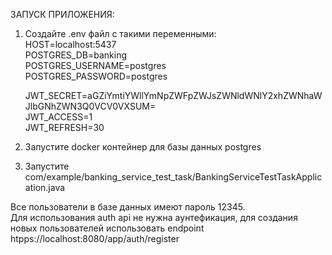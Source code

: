 ЗАПУСК ПРИЛОЖЕНИЯ:
1. Создайте .env файл с такими переменными: <br />
     HOST=localhost:5437 <br />
     POSTGRES_DB=banking <br />
     POSTGRES_USERNAME=postgres <br />
     POSTGRES_PASSWORD=postgres <br />

     JWT_SECRET=aGZiYmtiYWllYmNpZWFpZWJsZWNldWNlY2xhZWNhaWJlbGNhZWN3Q0VCV0VXSUM= <br />
     JWT_ACCESS=1 <br />
     JWT_REFRESH=30 <br />
2. Запустите docker контейнер для базы данных postgres
3. Запустите com/example/banking_service_test_task/BankingServiceTestTaskApplication.java


Все пользователи в базе данных имеют пароль 12345. <br />
Для использования auth api не нужна аунтефикация, для создания новых пользователей использовать endpoint htpps://localhost:8080/app/auth/register  
